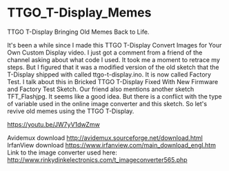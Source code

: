 # TTGO_T-Display_Memes
TTGO T-Display Bringing Old Memes Back to Life. 

It's been a while since I made this TTGO T-Display Convert Images for Your Own Custom Display video. I just got a comment from a friend of the channel asking about what code I used. It took me a moment to retrace my steps. But I figured that it was a modified version of the old sketch that the T-Display shipped with called ttgo-t-display.ino. It is now called Factory Test. I talk about this in Bricked TTGO T-Display Fixed With New Firmware and Factory Test Sketch.
Our friend also mentions another sketch TFT_Flashjpg. 
It seems like a good idea. But there is a conflict with the type of variable used in the online image converter and this sketch. So let's revive old memes using the TTGO T-Display.

https://youtu.be/JW7yV1dwZmw

Avidemux download
http://avidemux.sourceforge.net/download.html
IrfanView download
https://www.irfanview.com/main_download_engl.htm
Link to the image converter used here:
http://www.rinkydinkelectronics.com/t_imageconverter565.php

